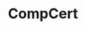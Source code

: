 ---
codehost: https://github.com/AbsInt/CompCert
logohandle: compcert
sort: compcert
title: CompCert
website: https://compcert.org/
---